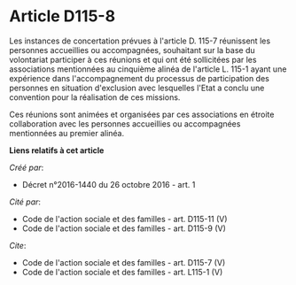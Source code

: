 # Article D115-8

Les instances de concertation prévues à l'article D. 115-7 réunissent les personnes accueillies ou accompagnées, souhaitant
sur la base du volontariat participer à ces réunions et qui ont été sollicitées par les associations mentionnées au cinquième
alinéa de l'article L. 115-1 ayant une expérience dans l'accompagnement du processus de participation des personnes en
situation d'exclusion avec lesquelles l'Etat a conclu une convention pour la réalisation de ces missions. 

Ces réunions sont animées et organisées par ces associations en étroite collaboration avec les personnes accueillies ou
accompagnées mentionnées au premier alinéa.

**Liens relatifs à cet article**

_Créé par_:

  - Décret n°2016-1440 du 26 octobre 2016 - art. 1

_Cité par_:

  - Code de l'action sociale et des familles - art. D115-11 (V)
  - Code de l'action sociale et des familles - art. D115-9 (V)

_Cite_:

  - Code de l'action sociale et des familles - art. D115-7 (V)
  - Code de l'action sociale et des familles - art. L115-1 (V)
